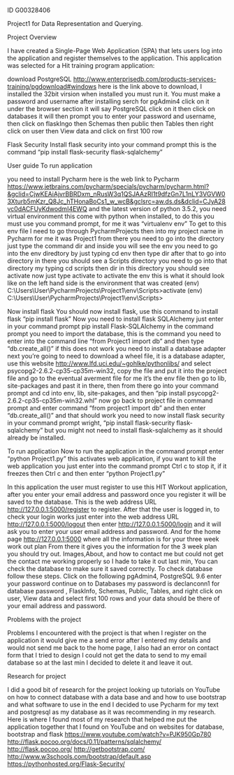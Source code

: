 ID G00328406

Project1 for Data Representation and Querying.

Project Overview

I have created a Single-Page Web Application (SPA) that lets users log into the application and register themselves to the application. This application was selected for a Hit training program application:

download PostgreSQL http://www.enterprisedb.com/products-services-training/pgdownload#windows here is the link above to download, I installed the 32bit virsion when installed you must run it. You must make a password and username after installing serch for pgAdmin4 click on it under the browser section it will say PostgreSQL click on it then click on databases it will then prompt you to enter your password and username, then click on flaskIngo then Schemas then public then Tables then right click on user then View data and click on first 100 row

Flask Security Install flask security into your command prompt this is the command “pip install flask-security flask-sqlalchemy”

User guide To run application

you need to install Pycharm here is the web link to Pycharm
https://www.jetbrains.com/pycharm/specials/pycharm/pycharm.html?&gclid=CjwKEAiAjvrBBRDxm_nRusW3q1QSJAAzRI1t9dfzGn7L1nLY3VGVW03Xturb5mKzr_Q8Jc_hTHonaBoCs1_w_wcB&gclsrc=aw.ds.ds&dclid=CJyA28yc0dACFUyKdwodmI4EWQ and the latest version of python 3.5.2, you need virtual environment this come with python when installed, to do this you must use you command prompt, for me it was “virtualenv env” To get to this env file I need to go through PycharmProjects then into my project name in Pycharm for me it was Project1 from there you need to go into the directory just type the command dir and inside you will see the env you need to go into the env diredtory by just typing cd env then type dir after that to go into directory in there you should see a Scripts directory you need to go into that directory my typing cd scripts then dir in this directory you should see activate now just type activate to activate the env this is what it should look like on the left hand side is the environment that was created (env) C:\Users\User\PycharmProjects\Project1\env\Scripts>activate (env) C:\Users\User\PycharmProjects\Project1\env\Scripts>

Now install flask You should now install flask, use this command to install flask “pip install flask” Now you need to install flask SQLAlchemy just enter in your command prompt pip install Flask-SQLAlchemy in the command prompt you need to import the database, this is the command you need to enter into the command line “from Project1 import db” and then type “db.create_all()” if this does not work you need to install a database adapter next you’re going to need to download a wheel file, it is a database adapter, use this website http://www.lfd.uci.edu/~gohlke/pythonlibs/ and select psycopg2-2.6.2-cp35-cp35m-win32, copy the file and put it into the project file and go to the eventual averment file for me it’s the env file then go to lib, site-packages and past it in there, then from there go into your command prompt and cd into env, lib, site-pakages, and then “pip install psycopg2-2.6.2-cp35-cp35m-win32.whl” now go back to project file in command prompt and enter command “from project1 import db” and then enter “db.create_all()” and that should work you need to now install flask security in your command prompt wright, “pip install flask-security flask-sqlalchemy” but you might not need to install flask-sqlalchemy as it should already be installed.

To run application 
Now to run the application in the command prompt enter “python Project1.py” this activates web application, if you want to kill the web application you just enter into the command prompt Ctrl c to stop it, if it freezes then Ctrl c and then enter “python Project1.py”

In this application the user must register to use this HIT Workout application, after you enter your email address and password once you register it will be saved to the database. This is the web address URL http://127.0.0.1:5000/register to register. After that the user is logged in, to check your login works just enter into the web address URL http://127.0.0.1:5000/logout then enter http://127.0.0.1:5000/login and it will ask you to enter your user email address and password. And for the home page http://127.0.0.1:5000 where all the information is for your three week work out plan From there it gives you the information for the 3 week plan you should try out. Images,About, and how to contact me but could not get the contact me working properly so I hade to take it out last min, You can check the database to make sure it saved correctly. To check database follow these steps. Click on the following pgAdmin4, PostgreSQL 9.6 enter your password continue on to Databases my password is declanconn1 for database password , FlaskInfo, Schemas, Public, Tables, and right click on user, View data and select first 100 rows and your data should be there of your email address and password.

Problems with the project

Problems I encountered with the project is that when I register on the application it would give me a send error after I entered my details and would not send me back to the home page, I also had an error on contact form that I tried to design I could not get the data to send to my email database so at the last min I decided to delete it and leave it out.

Research for project 

I did a good bit of research for the project looking up tutorials on YouTube on how to connect database with a data base and and how to use bootstrap and what software to use in the end I decided to use Pycharm for my text and postgresql as my database as it was recommending in my research.
Here is where I found most of my research that helped me put the application together that I found on YouTube and on websites for database, bootstrap and flask
https://www.youtube.com/watch?v=PJK950Gp780
http://flask.pocoo.org/docs/0.11/patterns/sqlalchemy/
http://flask.pocoo.org/
http://getbootstrap.com/
http://www.w3schools.com/bootstrap/default.asp
https://pythonhosted.org/Flask-Security/




